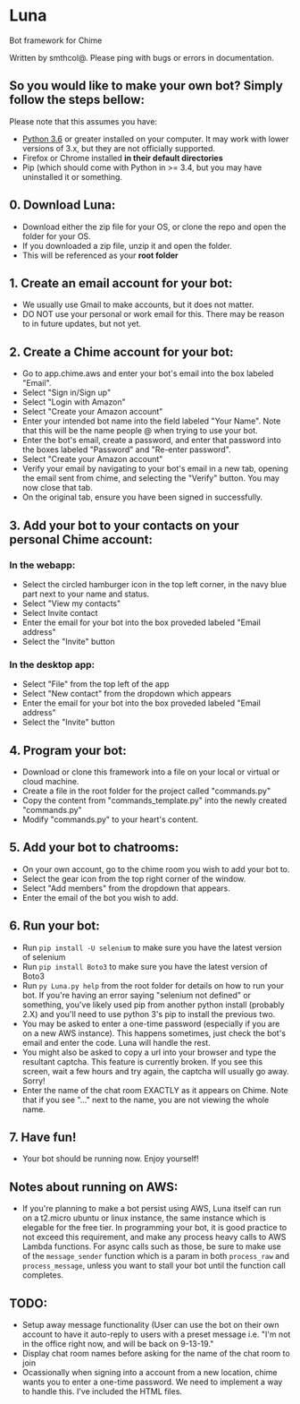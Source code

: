 # Luna

Bot framework for Chime

Written by smthcol@. Please ping with bugs or errors in documentation.

## So you would like to make your own bot? Simply follow the steps bellow:

Please note that this assumes you have:
* [Python 3.6](https://www.python.org/downloads/) or greater installed on your computer. It may work with lower versions of 3.x, but they are not officially supported.
* Firefox or Chrome installed **in their default directories**
* Pip (which should come with Python in >= 3.4, but you may have uninstalled it or something.

## 0. Download Luna:
* Download either the zip file for your OS, or clone the repo and open the folder for your OS.
* If you downloaded a zip file, unzip it and open the folder.
* This will be referenced as your **root folder**

## 1. Create an email account for your bot:
* We usually use Gmail to make accounts, but it does not matter. 
* DO NOT use your personal or work email for this. There may be reason to in future updates, but not yet.

## 2. Create a Chime account for your bot:
* Go to app.chime.aws and enter your bot's email into the box labeled "Email". 
* Select "Sign in/Sign up"
* Select "Login with Amazon"
* Select "Create your Amazon account"
* Enter your intended bot name into the field labeled "Your Name". Note that this will be the name people @ when trying to use your bot.
* Enter the bot's email, create a password, and enter that password into the boxes labeled "Password" and "Re-enter password".
* Select "Create your Amazon account"
* Verify your email by navigating to your bot's email in a new tab, opening the email sent from chime, and selecting the "Verify" button. You may now close that tab.
* On the original tab, ensure you have been signed in successfully.

## 3. Add your bot to your contacts on your personal Chime account:
### In the webapp:
* Select the circled hamburger icon in the top left corner, in the navy blue part next to your name and status.
* Select "View my contacts"
* Select Invite contact
* Enter the email for your bot into the box proveded labeled "Email address"
* Select the "Invite" button
### In the desktop app:
* Select "File" from the top left of the app
* Select "New contact" from the dropdown which appears
* Enter the email for your bot into the box proveded labeled "Email address"
* Select the "Invite" button

## 4. Program your bot:
* Download or clone this framework into a file on your local or virtual or cloud machine.
* Create a file in the root folder for the project called "commands.py"
* Copy the content from "commands_template.py" into the newly created "commands.py"
* Modify "commands.py" to your heart's content.

## 5. Add your bot to chatrooms:
* On your own account, go to the chime room you wish to add your bot to.
* Select the gear icon from the top right corner of the window.
* Select "Add members" from the dropdown that appears.
* Enter the email of the bot you wish to add.

## 6. Run your bot:
* Run `pip install -U selenium` to make sure you have the latest version of selenium
* Run `pip install Boto3` to make sure you have the latest version of Boto3
* Run `py Luna.py help` from the root folder for details on how to run your bot. If you're having an error saying "selenium not defined" or something, you've likely used pip from another python install (probably 2.X) and you'll need to use python 3's pip to install the previous two.
* You may be asked to enter a one-time password (especially if you are on a new AWS instance). This happens sometimes, just check the bot's email and enter the code. Luna will handle the rest.
* You might also be asked to copy a url into your browser and type the resultant captcha. This feature is currently broken. If you see this screen, wait a few hours and try again, the captcha will usually go away. Sorry!
* Enter the name of the chat room EXACTLY as it appears on Chime. Note that if you see "..." next to the name, you are not viewing the whole name.

## 7. Have fun!
* Your bot should be running now. Enjoy yourself!

## Notes about running on AWS:
* If you're planning to make a bot persist using AWS, Luna itself can run on a t2.micro ubuntu or linux instance, the same instance which is elegable for the free tier. In programming your bot, it is good practice to not exceed this requirement, and make any process heavy calls to AWS Lambda functions. For async calls such as those, be sure to make use of the `message_sender` function which is a param in both `process_raw` and `process_message`, unless you want to stall your bot until the function call completes.  

## TODO:
* Setup away message functionality (User can use the bot on their own account to have it auto-reply to users with a preset message i.e. "I'm not in the office right now, and will be back on 9-13-19."
* Display chat room names before asking for the name of the chat room to join
* Ocassionally when signing into a account from a new location, chime wants you to enter a one-time password. We need to implement a way to handle this. I've included the HTML files.
